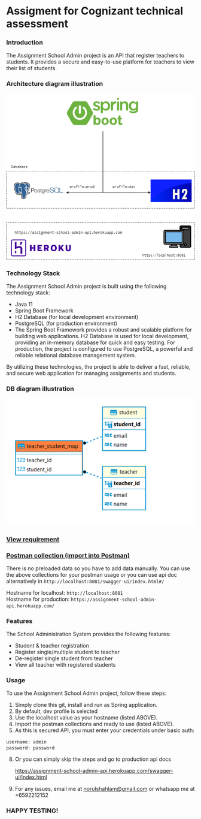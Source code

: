 # Assigment for Cognizant technical assessment

### Introduction
The Assignment School Admin project is an API that register teachers to students. It provides a secure and easy-to-use platform for teachers to view their list of students.

### Architecture diagram illustration
![Image](./src/main/resources/architecture-diagram2.png)

### Technology Stack
The Assignment School Admin project is built using the following technology stack:

- Java 11
- Spring Boot Framework
- H2 Database (for local development environment)
- PostgreSQL (for production environment)
- The Spring Boot Framework provides a robust and scalable platform for building web applications. H2 Database is used for local development, providing an in-memory database for quick and easy testing. For production, the project is configured to use PostgreSQL, a powerful and reliable relational database management system.  

By utilizing these technologies, the project is able to deliver a fast, reliable, and secure web application for managing assignments and students.

### DB diagram illustration
![Image](./src/main/resources/db-diagram.PNG)


### [View requirement](./src/main/resources/dev-assessment.md)
### [Postman collection (import into Postman)](https://gist.github.com/ongbt/b06720e106a4a02ddf33de7bc5537e19#backend-api-asessment)

There is no preloaded data so you have to add data manually. You can use the above collections for your postman usage or you can use api doc alternatively in
  `http://localhost:8081/swagger-ui/index.html#/`

  Hostname for localhost: `http://localhost:8081`  
  Hostname for production: `https://assignment-school-admin-api.herokuapp.com/`  

### Features
The School Administration System provides the following features:

- Student & teacher registration
- Register single/multiple student to teacher
- De-register single student from teacher
- View all teacher with registered students

### Usage

To use the Assignment School Admin project, follow these steps:

1. Simply clone this git, install and run as Spring application. 
2. By default, dev profile is selected
3. Use the localhost value as your hostname (listed ABOVE). 
4. Import the postman collections and ready to use (listed ABOVE). 
5. As this is secured API, you must enter your credentials under basic auth:  
```
username: admin
password: password
```
8. Or you can simply skip the steps and go to production api docs  

    https://assignment-school-admin-api.herokuapp.com/swagger-ui/index.html

8. For any issues, email me at norulshahlam@gmail.com or whatsapp me at +6592212152

### HAPPY TESTING!
